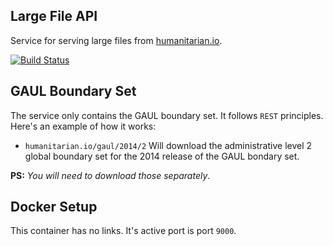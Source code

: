 ## Large File API
Service for serving large files from [humanitarian.io](http://humanitarian.io).

[![Build Status](https://travis-ci.org/humanitarianio/hio-serve.svg)](https://travis-ci.org/humanitarianio/hio-serve)

## GAUL Boundary Set
The service only contains the GAUL boundary set. It follows `REST` principles. Here's an example of how it works:

* `humanitarian.io/gaul/2014/2` Will download the administrative level 2 global boundary set for the 2014 release of the GAUL bondary set.

**PS:** *You will need to download those separately*.


## Docker Setup

This container has no links. It's active port is port `9000`.
